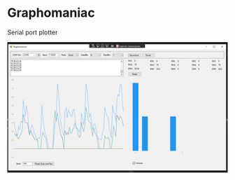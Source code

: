 # Graphomaniac
Serial port plotter


![Screenshot](https://github.com/AlexandrVLopatin/Graphomaniac/blob/main/screenshot.png)